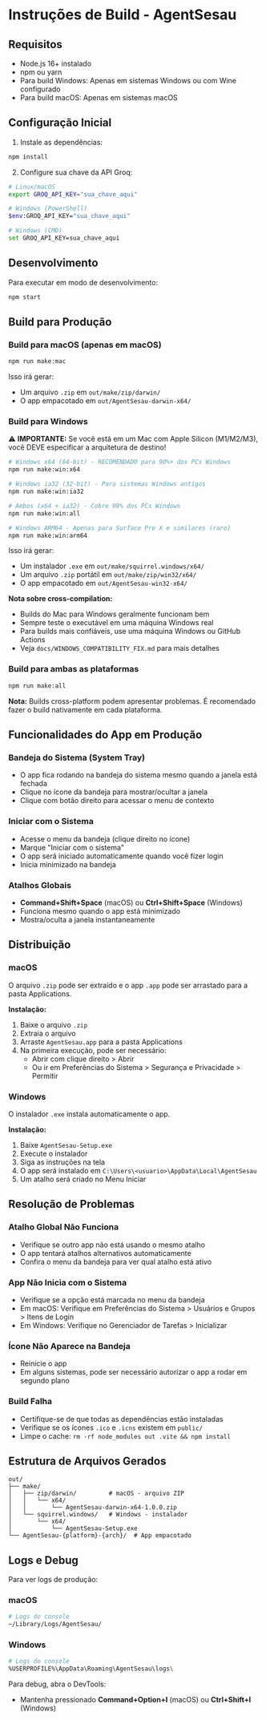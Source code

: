 # Instruções de Build - AgentSesau

## Requisitos

- Node.js 16+ instalado
- npm ou yarn
- Para build Windows: Apenas em sistemas Windows ou com Wine configurado
- Para build macOS: Apenas em sistemas macOS

## Configuração Inicial

1. Instale as dependências:
```bash
npm install
```

2. Configure sua chave da API Groq:
```bash
# Linux/macOS
export GROQ_API_KEY="sua_chave_aqui"

# Windows (PowerShell)
$env:GROQ_API_KEY="sua_chave_aqui"

# Windows (CMD)
set GROQ_API_KEY=sua_chave_aqui
```

## Desenvolvimento

Para executar em modo de desenvolvimento:
```bash
npm start
```

## Build para Produção

### Build para macOS (apenas em macOS)
```bash
npm run make:mac
```

Isso irá gerar:
- Um arquivo `.zip` em `out/make/zip/darwin/`
- O app empacotado em `out/AgentSesau-darwin-x64/`

### Build para Windows

⚠️ **IMPORTANTE:** Se você está em um Mac com Apple Silicon (M1/M2/M3), você DEVE especificar a arquitetura de destino!

```bash
# Windows x64 (64-bit) - RECOMENDADO para 90%+ dos PCs Windows
npm run make:win:x64

# Windows ia32 (32-bit) - Para sistemas Windows antigos
npm run make:win:ia32

# Ambos (x64 + ia32) - Cobre 99% dos PCs Windows
npm run make:win:all

# Windows ARM64 - Apenas para Surface Pro X e similares (raro)
npm run make:win:arm64
```

Isso irá gerar:
- Um instalador `.exe` em `out/make/squirrel.windows/x64/`
- Um arquivo `.zip` portátil em `out/make/zip/win32/x64/`
- O app empacotado em `out/AgentSesau-win32-x64/`

**Nota sobre cross-compilation:**
- Builds do Mac para Windows geralmente funcionam bem
- Sempre teste o executável em uma máquina Windows real
- Para builds mais confiáveis, use uma máquina Windows ou GitHub Actions
- Veja `docs/WINDOWS_COMPATIBILITY_FIX.md` para mais detalhes

### Build para ambas as plataformas
```bash
npm run make:all
```

**Nota:** Builds cross-platform podem apresentar problemas. É recomendado fazer o build nativamente em cada plataforma.

## Funcionalidades do App em Produção

### Bandeja do Sistema (System Tray)
- O app fica rodando na bandeja do sistema mesmo quando a janela está fechada
- Clique no ícone da bandeja para mostrar/ocultar a janela
- Clique com botão direito para acessar o menu de contexto

### Iniciar com o Sistema
- Acesse o menu da bandeja (clique direito no ícone)
- Marque "Iniciar com o sistema"
- O app será iniciado automaticamente quando você fizer login
- Inicia minimizado na bandeja

### Atalhos Globais
- **Command+Shift+Space** (macOS) ou **Ctrl+Shift+Space** (Windows)
- Funciona mesmo quando o app está minimizado
- Mostra/oculta a janela instantaneamente

## Distribuição

### macOS
O arquivo `.zip` pode ser extraído e o app `.app` pode ser arrastado para a pasta Applications.

**Instalação:**
1. Baixe o arquivo `.zip`
2. Extraia o arquivo
3. Arraste `AgentSesau.app` para a pasta Applications
4. Na primeira execução, pode ser necessário:
   - Abrir com clique direito > Abrir
   - Ou ir em Preferências do Sistema > Segurança e Privacidade > Permitir

### Windows
O instalador `.exe` instala automaticamente o app.

**Instalação:**
1. Baixe `AgentSesau-Setup.exe`
2. Execute o instalador
3. Siga as instruções na tela
4. O app será instalado em `C:\Users\<usuario>\AppData\Local\AgentSesau`
5. Um atalho será criado no Menu Iniciar

## Resolução de Problemas

### Atalho Global Não Funciona
- Verifique se outro app não está usando o mesmo atalho
- O app tentará atalhos alternativos automaticamente
- Confira o menu da bandeja para ver qual atalho está ativo

### App Não Inicia com o Sistema
- Verifique se a opção está marcada no menu da bandeja
- Em macOS: Verifique em Preferências do Sistema > Usuários e Grupos > Itens de Login
- Em Windows: Verifique no Gerenciador de Tarefas > Inicializar

### Ícone Não Aparece na Bandeja
- Reinicie o app
- Em alguns sistemas, pode ser necessário autorizar o app a rodar em segundo plano

### Build Falha
- Certifique-se de que todas as dependências estão instaladas
- Verifique se os ícones `.ico` e `.icns` existem em `public/`
- Limpe o cache: `rm -rf node_modules out .vite && npm install`

## Estrutura de Arquivos Gerados

```
out/
├── make/
│   ├── zip/darwin/         # macOS - arquivo ZIP
│   │   └── x64/
│   │       └── AgentSesau-darwin-x64-1.0.0.zip
│   └── squirrel.windows/   # Windows - instalador
│       └── x64/
│           └── AgentSesau-Setup.exe
└── AgentSesau-{platform}-{arch}/  # App empacotado
```

## Logs e Debug

Para ver logs de produção:

### macOS
```bash
# Logs do console
~/Library/Logs/AgentSesau/
```

### Windows
```bash
# Logs do console
%USERPROFILE%\AppData\Roaming\AgentSesau\logs\
```

Para debug, abra o DevTools:
- Mantenha pressionado **Command+Option+I** (macOS) ou **Ctrl+Shift+I** (Windows)
